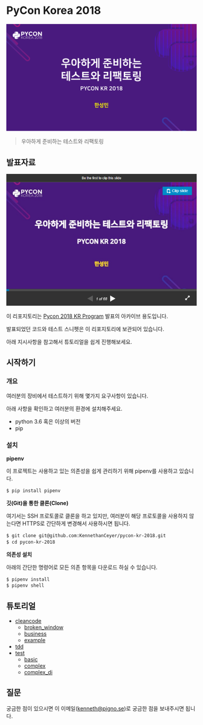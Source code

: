 # PyCon Korea 2018

![pycon2018 kr](../docs/images/presentation_cover_kr.png)

> 우아하게 준비하는 테스트와 리팩토링

## 발표자료

[![슬라이드 커버](../docs/images/presentation.png)](https://www.slideshare.net/KennethCeyer/pycon-korea-2018-109833085/KennethCeyer/pycon-korea-2018-109833085)

이 리포지토리는 [Pycon 2018 KR Program](https://www.pycon.kr/2018/program/24) 발표의 아카이브 용도입니다.

발표되었던 코드와 테스트 스니펫은 이 리포지토리에 보관되어 있습니다.

아래 지시사항을 참고해서 튜토리얼을 쉽게 진행해보세요.

## 시작하기

### 개요

여러분의 장비에서 테스트하기 위해 몇가지 요구사항이 있습니다.

아래 사항을 확인하고 여러분의 환경에 설치해주세요.

- python 3.6 혹은 이상의 버전
- pip

### 설치

**pipenv**

이 프로젝트는 사용하고 있는 의존성을 쉽게 관리하기 위해 pipenv를 사용하고 있습니다.

```bash
$ pip install pipenv
```

**깃(Git)을 통한 클론(Clone)**

여기서는 SSH 프로토콜로 클론을 하고 있지만, 여러분이 해당 프로토콜을 사용하지 않는다면 HTTPS로 간단하게 변경해서 사용하시면 됩니다.

```bash
$ git clone git@github.com:KennethanCeyer/pycon-kr-2018.git
$ cd pycon-kr-2018
```

**의존성 설치**

아래의 간단한 명령어로 모든 의존 항목을 다운로드 하실 수 있습니다.

```bash
$ pipenv install
$ pipenv shell
```

## 튜토리얼

- [cleancode](./src/cleancode)
    - [broken_window](./src/cleancode/broken_window)
    - [business](./src/cleancode/business)
    - [example](./src/cleancode/example)
- [tdd](./src/tdd)
- [test](./src/test)
    - [basic](./src/test/basic)
    - [complex](./src/test/complex)
    - [complex_di](./src/test/complex_di)

## 질문

궁금한 점이 있으시면 이 이메일([kenneth@pigno.se](mailto://kenneth@pigno.se))로 궁금한 점을 보내주시면 됩니다.
